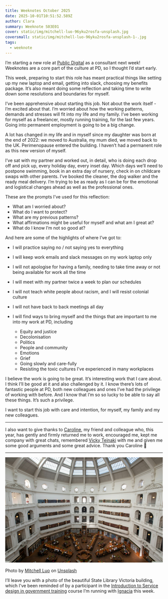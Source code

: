 ```yaml
---
title: Weeknotes October 2025
date: 2025-10-01T10:51:52.589Z
author: Clara
summary: Weeknote S03E01
cover: static/img/mitchell-luo-96yku2rosfa-unsplash.jpg
coversmall: static/img/mitchell-luo-96yku2rosfa-unsplash-1-.jpg
tags:
  - weeknote
---
```

I’m starting a new role at [Public Digital](https://public.digital/) as a consultant next week! Weeknotes are a core part of the culture at PD, so I thought I’d start early.

This week, preparing to start this role has meant practical things like setting up my new laptop and email, getting into slack, choosing my benefits package. It’s also meant doing some reflection and taking time to write down some resolutions and boundaries for myself.

I’ve been apprehensive about starting this job. Not about the work itself - I’m excited about that. I’m worried about how the working patterns, demands and stresses will fit into my life and my family. I’ve been working for myself as a freelancer, mostly running training, for the last few years. Going into permanent employment is going to be a big change.

A lot has changed in my life and in myself since my daughter was born at the end of 2022: we moved to Australia, my mum died, we moved back to the UK. Perimenopause entered the building. I haven’t had a permanent role as this new version of myself.

I’ve sat with my partner and worked out, in detail, who is doing each drop off and pick up, every holiday day, every inset day. Which days we’ll need to postpone swimming, book in an extra day of nursery, check in on childcare swaps with other parents. I’ve booked the cleaner, the dog walker and the ready meal delivery. I’m trying to be as ready as I can be for the emotional and logistical changes ahead as well as the professional ones.

These are the prompts I’ve used for this reflection:

* What am I worried about?
* What do I want to protect?
* What are my previous patterns?
* What affirmations might be useful for myself and what am I great at?
* What do I know I’m not so good at?




And here are some of the highlights of where I’ve got to:

* I will practice saying no / not saying yes to everything
* I will keep work emails and slack messages on my work laptop only
* I will not apologise for having a family, needing to take time away or not being available for work all the time
* I will meet with my partner twice a week to plan our schedules    
* I will not teach white people about racism, and I will resist colonial culture
* I will not have back to back meetings all day
* I will find ways to bring myself and the things that are important to me into my work at PD, including

  * Equity and justice
  * Decolonisation
  * Politics
  * People and community
  * Emotions
  * Grief
  * Going slowly and care-fully
  * Resisting the toxic cultures I’ve experienced in many workplaces

I believe the work is going to be great. It’s interesting work that I care about. I think I’ll be good at it and also challenged by it. I know there’s lots of fantastic people at PD, both new colleagues and ones I’ve had the privilege of working with before. And I know that I’m so so lucky to be able to say all these things. It’s such a privilege.

I want to start this job with care and intention, for myself, my family and my new colleagues.

- - -

I also want to give thanks to [Caroline](https://www.effortmark.co.uk/blog/), my friend and colleague who, this year, has gently and firmly returned me to work, encouraged me, kept me company with great chats, remembered [Vicky Teinaki](https://www.vickyteinaki.com/about/) with me and given me some good arguments and some great advice. Thank you Caroline 💖

- - -

![A photo of a hexagonal building with a glass arched ceiling. It's a library with wooden desks in a start shape. It looks peaceful and beautiful. ](/static/img/mitchell-luo-96yku2rosfa-unsplash.jpg "State library of Victoria")

Photo by [Mitchell Luo](https://unsplash.com/@mitchel3uo?utm_content=creditCopyText&utm_medium=referral&utm_source=unsplash) on [Unsplash](https://unsplash.com/photos/a-large-library-filled-with-lots-of-books-96yKU2ROSFA?utm_content=creditCopyText&utm_medium=referral&utm_source=unsplash)

I’ll leave you with a photo of the beautiful State Library Victoria building, which I’ve been reminded of by a participant in the [Introduction to Service design in government training](https://claragreo.com/training/) course I’m running with [Ignacia](https://ignaciaorellana.com/) this week.